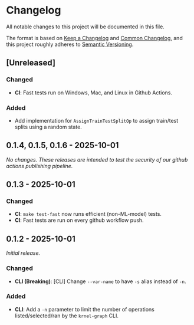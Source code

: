 # Changelog

All notable changes to this project will be documented in this file.

The format is based on [Keep a Changelog](https://keepachangelog.com/en/1.1.0/) and [Common Changelog](https://github.com/vweevers/common-changelog),
and this project roughly adheres to [Semantic Versioning](https://semver.org/spec/v2.0.0.html).

## [Unreleased]

### Changed

- **CI**: Fast tests run on Windows, Mac, and Linux in Github Actions.

### Added

- Add implementation for `AssignTrainTestSplitOp` to assign train/test splits using a random state.

## 0.1.4, 0.1.5, 0.1.6 - 2025-10-01
_No changes. These releases are intended to test the security of our github actions publishing pipeline._

## 0.1.3 - 2025-10-01

### Changed

- **CI**: `make test-fast` now runs efficient (non-ML-model) tests.
- **CI**: Fast tests are run on every github workflow push.

## 0.1.2 - 2025-10-01

_Initial release._

### Changed

- **CLI (Breaking)**: [CLI] Change `--var-name` to have `-s` alias instead of `-n`.

### Added

- **CLI**: Add a `-n` parameter to limit the number of operations listed/selected/ran by the `krnel-graph` CLI.
